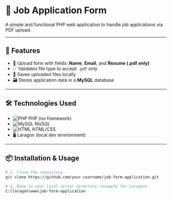# 🐘 Job Application Form

A simple and functional PHP web application to handle job applications via PDF upload.

---

## 🚀 Features

- 📄 Upload form with fields: **Name**, **Email**, and **Resume (.pdf only)**
- ✅ Validates file type to accept `.pdf` only
- 💾 Saves uploaded files locally
- 🗃️ Stores application data in a **MySQL** database

---

## 🛠️ Technologies Used

- ![PHP](https://img.shields.io/badge/PHP-777BB4?style=flat&logo=php&logoColor=white) PHP (no framework)  
- ![MySQL](https://img.shields.io/badge/MySQL-4479A1?style=flat&logo=mysql&logoColor=white) MySQL  
- ![HTML](https://img.shields.io/badge/HTML-E34F26?style=flat&logo=html5&logoColor=white) HTML/CSS  
- 🖥️ Laragon (local dev environment)

---

## 📦 Installation & Usage

```bash
# 1. Clone the repository
git clone https://github.com/your-username/job-form-application.git

# 2. Move to your local server directory (example for Laragon)
C:\laragon\www\job-form-application
